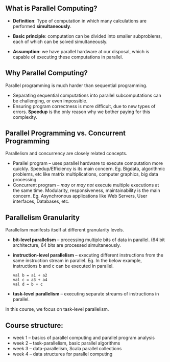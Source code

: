 ## What is Parallel Computing?

* **Definition**: Type of computation in which many calculations are performed **simultaneously**.

* **Basic principle**: computation can be divided into smaller subproblems, each of which can be solved simultaneously.

* **Assumption**: we have parallel hardware at our disposal, which is capable of executing these computations in parallel.

## Why Parallel Computing?

Parallel programming is much harder than sequential programming.

* Separating sequential computations into parallel subcomputations can be challenging, or even impossible.
* Ensuring program correctness is more difficult, due to new types of errors.
**Speedup** is the only reason why we bother paying for this complexity.

## Parallel Programming vs. Concurrent Programming

Parallelism and concurrency are closely related concepts.

* Parallel program – uses parallel hardware to execute computation more quickly. Speedup/Efficiency is its main concern.
Eg. Bigdata, algorithmic problems, etc like matrix multiplications, computer graphics, big data processing.
* Concurrent program – _may_ or _may not_ execute multiple executions at the same time. Modularity, responsiveness, maintainability is the main concern. Eg. Asynchronous applications like Web Servers, User interfaces, Databases, etc.

## Parallelism Granularity

Parallelism manifests itself at different granularity levels.

* **bit-level parallelism** – processing multiple bits of data in parallel. (64 bit architecture, 64 bits are processed simultaneously.
* **instruction-level parallelism** – executing different instructions from the same instruction stream in parallel. Eg. In the below example, instructions b and c can be executed in parallel.

    ```
    val b = a1 + a2
    val c = a3 + a4
    val d = b + c
    ```
* **task-level parallelism** – executing separate streams of instructions in parallel. 

In this course, we focus on task-level parallelism.

## Course structure:

* week 1 – basics of parallel computing and parallel program analysis
* week 2 – task-parallelism, basic parallel algorithms
* week 3 – data-parallelism, Scala parallel collections
* week 4 – data structures for parallel computing